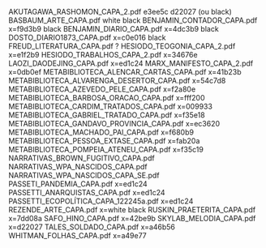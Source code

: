 AKUTAGAWA_RASHOMON_CAPA_2.pdf 						e3ee5c 	d22027 (ou black)
BASBAUM_ARTE_CAPA.pdf 								white	black
BENJAMIN_CONTADOR_CAPA.pdf							x=f9d3b9  black
BENJAMIN_DIARIO_CAPA.pdf  							x=4dc3b9 	black
DOSTO_DIARIO1873_CAPA.pdf 							x=c0e016  black 
FREUD_LITERATURA_CAPA.pdf							?
HESIODO_TEOGONIA_CAPA_2.pdf							x=e1f2b9
HESIODO_TRABALHOS_CAPA_2.pdf						x=34676e
LAOZI_DAODEJING_CAPA.pdf 							x=ed1c24
MARX_MANIFESTO_CAPA_2.pdf 							x=0db0ef
METABIBLIOTECA_ALENCAR_CARTAS_CAPA.pdf 				x=41b23b
METABIBLIOTECA_ALVARENGA_DESERTOR_CAPA.pdf 			x=54c7d8
METABIBLIOTECA_AZEVEDO_PELE_CAPA.pdf 				x=f2a80e
METABIBLIOTECA_BARBOSA_ORACAO_CAPA.pdf 				x=fff200
METABIBLIOTECA_CARDIM_TRATADOS_CAPA.pdf				x=009933
METABIBLIOTECA_GABRIEL_TRATADO_CAPA.pdf 			x=f35e18
METABIBLIOTECA_GANDAVO_PROVINCIA_CAPA.pdf 			x=ec3620
METABIBLIOTECA_MACHADO_PAI_CAPA.pdf					x=f680b9
METABIBLIOTECA_PESSOA_EXTASE_CAPA.pdf  				x=fab20a
METABIBLIOTECA_POMPEIA_ATENEU_CAPA.pdf				x=f35c19		
NARRATIVAS_BROWN_FUGITIVO_CAPA.pdf
NARRATIVAS_WPA_NASCIDOS_CAPA.pdf	
NARRATIVAS_WPA_NASCIDOS_CAPA_SE.pdf	
PASSETI_PANDEMIA_CAPA.pdf  							x=ed1c24
PASSETTI_ANARQUISTAS_CAPA.pdf                       x=ed1c24
PASSETTI_ECOPOLÍTICA_CAPA_122245a.pdf 				x=ed1c24
REZENDE_ARTE_CAPA.pdf  								x=white	black
RUSKIN_PRAETERITA_CAPA.pdf 							x=7dd08a
SAFO_HINO_CAPA.pdf									x=42be9b
SKYLAB_MELODIA_CAPA.pdf 							x=d22027
TALES_SOLDADO_CAPA.pdf 								x=a46b56
WHITMAN_FOLHAS_CAPA.pdf   							x=a49e77

